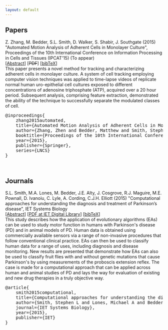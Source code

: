 ```yaml
---
layout: default
---
```


## Papers

<div class="publication" id="zhang2015automated">
	<span class="authors">Z. Zhang, M. Bedder, S.L. Smith, D. Walker, S. Shabir, J. Southgate</span>
	<span class="year">(2015)</span>
	<span class="title">"Automated Motion Analysis of Adherent Cells in Monolayer Culture"</span>,
	<span class="location">Proceedings of the 10th International Conference on Information Processing in Cells and Tissues (IPCAT'15)</span>
	<span class="notes">(To appear)</span>
	<div class="links">
		<span class="links_abstract">[<a href="#zhang2015automated_abstract" class="reveal" rel="zhang2015automated_abstract">Abstract</a>]</span>
		<span class="links_pdf">[<strike>PDF</strike>]</span>
		<span class="links_bibtex">[<a href="#zhang2015automated_bibtex" class="reveal" rel="zhang2015automated_bibtex">bibTeX</a>]</span>
	</div>
	<div class="abstract" id="zhang2015automated_abstract">
		This paper presents a novel method for tracking and characterizing adherent cells in monolayer culture. A system of cell tracking employing computer vision techniques was applied to time-lapse videos of replicate normal human uro-epithelial cell cultures exposed to different concentrations of adenosine triphosphate (ATP), acquired over a 20 hour period. Subsequent analysis, comprising feature extraction, demonstrated the ability of the technique to successfully separate the modulated classes of cell.
	</div>
	<pre class="bibtex" id="zhang2015automated_bibtex">
@inproceedings{
	zhang2015automated,
	title={Automated Motion Analysis of Adherent Cells in Monolayer Culture},
	author={Zhang, Zhen and Bedder, Matthew and Smith, Stephen L and Walker, Dawn and Shabir, Saqib and Southgate, Jennifer},
	booktitle={Proceedings of the 10th International Conference on Information Processing in Cells and Tissues},
	year={2015},
	publisher={Springer},
	series={LNCS}
}</pre>
</div>

<br/>

## Journals

<div class="publication" id="smith2015computational">
	<span class="authors">S.L. Smith, M.A. Lones, M. Bedder, J.E. Alty, J. Cosgrove, R.J. Maguire, M.E. Pownall, D. Ivanoiu, C. Lyle, A. Cording, C.J.H. Elliott</span>
	<span class="year">(2015)</span>
	<span class="title">"Computational approaches for understanding the diagnosis and treatment of Parkinson’s disease"</span>,
	<span class="location">IET Systems Biology</span>
	<span class="notes"></span>
	<div class="links">
		<span class="links_abstract">[<a href="#smith2015computational_abstract" class="reveal" rel="smith2015computational_abstract">Abstract</a>]</span>
		<span class="links_pdf">[<a href="http://digital-library.theiet.org/content/journals/10.1049/iet-syb.2015.0030">PDF at IET Digital Library</a>]</span>
		<span class="links_bibtex">[<a href="#smith2015computational_bibtex" class="reveal" rel="smith2015computational_bibtex">bibTeX</a>]</span>
	</div>
	<div class="abstract" id="smith2015computational_abstract">
		This study describes how the application of evolutionary algorithms (EAs) can be used to study motor function in humans with Parkinson's disease (PD) and in animal models of PD. Human data is obtained using commercially available sensors via a range of non-invasive procedures that follow conventional clinical practice. EAs can then be used to classify human data for a range of uses, including diagnosis and disease monitoring. New results are presented that demonstrate how EAs can also be used to classify fruit flies with and without genetic mutations that cause Parkinson's by using measurements of the proboscis extension reflex. The case is made for a computational approach that can be applied across human and animal studies of PD and lays the way for evaluation of existing and new drug therapies in a truly objective way.
	</div>
	<pre class="bibtex" id="smith2015computational_bibtex">
@article{
	smith2015computational,
	title={Computational approaches for understanding the diagnosis and treatment of Parkinson's disease},
	author={Smith, Stephen L and Lones, Michael A and Bedder, Matthew and Alty, Jane E and Cosgrove, Jeremy and Maguire, Richard J and Pownall, Mary Elizabeth and Ivanoiu, Diana and Lyle, Camille and Cording, Amy and others},
	journal={IET Systems Biology},
	year={2015},
	publisher={IET}
}</pre>
</div>


<script src="{{ site.baseurl }}/js/jquery.min.js"></script>
<script>
$('.links_abstract').show();
$('.links_bibtex').show();
$('.reveal').click(function() {
	var id = $(this).attr('rel');
	$('#' + id).slideToggle('slow');
});
</script>
